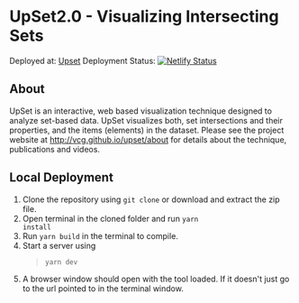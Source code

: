 # UpSet2.0 - Visualizing Intersecting Sets

Deployed at: [Upset](https://upset.multinet.app/)
Deployment Status: [![Netlify Status](https://api.netlify.com/api/v1/badges/edb8054f-7bfd-4b6a-8325-b26c279e2991/deploy-status)](https://app.netlify.com/sites/upset2/deploys)

## About

UpSet is an interactive, web based visualization technique designed to analyze set-based data. UpSet visualizes both, set intersections and their properties, and the items (elements) in the dataset. Please see the project website at http://vcg.github.io/upset/about for details about the technique, publications and videos.

## Local Deployment

1.  Clone the repository using <code>git clone</code> or download and extract the zip file.
2.  Open terminal in the cloned folder and run <code>yarn install</code>
3.  Run <code>yarn build</code> in the terminal to compile.
4.  Start a server using
    > <code>yarn dev</code>
5.  A browser window should open with the tool loaded. If it doesn't just go to the url pointed to in the terminal window.
